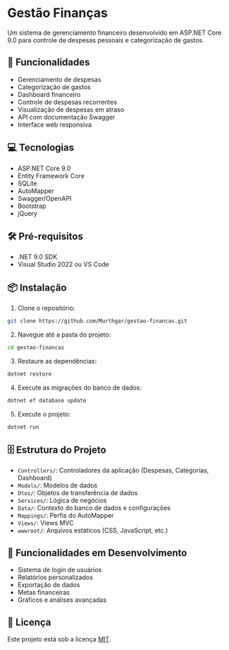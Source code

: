 # Gestão Finanças

Um sistema de gerenciamento financeiro desenvolvido em ASP.NET Core 9.0 para controle de despesas pessoais e categorização de gastos.

## 🚀 Funcionalidades

- Gerenciamento de despesas
- Categorização de gastos
- Dashboard financeiro
- Controle de despesas recorrentes
- Visualização de despesas em atraso
- API com documentação Swagger
- Interface web responsiva

## 💻 Tecnologias

- ASP.NET Core 9.0
- Entity Framework Core
- SQLite
- AutoMapper
- Swagger/OpenAPI
- Bootstrap
- jQuery

## 🛠️ Pré-requisitos

- .NET 9.0 SDK
- Visual Studio 2022 ou VS Code

## 📦 Instalação

1. Clone o repositório:
```bash
git clone https://github.com/Murthgar/gestao-financas.git
```

2. Navegue até a pasta do projeto:
```bash
cd gestao-financas
```

3. Restaure as dependências:
```bash
dotnet restore
```

4. Execute as migrações do banco de dados:
```bash
dotnet ef database update
```

5. Execute o projeto:
```bash
dotnet run
```

## 🗄️ Estrutura do Projeto

- `Controllers/`: Controladores da aplicação (Despesas, Categorias, Dashboard)
- `Models/`: Modelos de dados
- `Dtos/`: Objetos de transferência de dados
- `Services/`: Lógica de negócios
- `Data/`: Contexto do banco de dados e configurações
- `Mappings/`: Perfis do AutoMapper
- `Views/`: Views MVC
- `wwwroot/`: Arquivos estáticos (CSS, JavaScript, etc.)

## 📝 Funcionalidades em Desenvolvimento

- Sistema de login de usuários
- Relatórios personalizados
- Exportação de dados
- Metas financeiras
- Gráficos e análises avançadas

## 📄 Licença

Este projeto está sob a licença [MIT](LICENSE).
